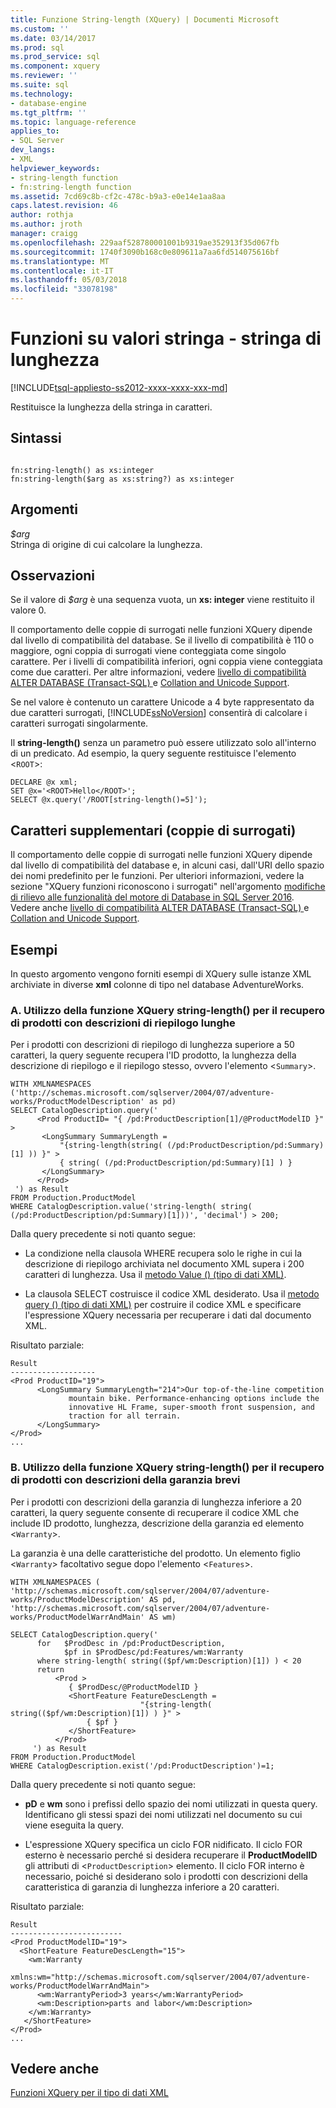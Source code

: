 ```yaml
---
title: Funzione String-length (XQuery) | Documenti Microsoft
ms.custom: ''
ms.date: 03/14/2017
ms.prod: sql
ms.prod_service: sql
ms.component: xquery
ms.reviewer: ''
ms.suite: sql
ms.technology:
- database-engine
ms.tgt_pltfrm: ''
ms.topic: language-reference
applies_to:
- SQL Server
dev_langs:
- XML
helpviewer_keywords:
- string-length function
- fn:string-length function
ms.assetid: 7cd69c8b-cf2c-478c-b9a3-e0e14e1aa8aa
caps.latest.revision: 46
author: rothja
ms.author: jroth
manager: craigg
ms.openlocfilehash: 229aaf528780001001b9319ae352913f35d067fb
ms.sourcegitcommit: 1740f3090b168c0e809611a7aa6fd514075616bf
ms.translationtype: MT
ms.contentlocale: it-IT
ms.lasthandoff: 05/03/2018
ms.locfileid: "33078198"
---
```

# <a name="functions-on-string-values---string-length"></a>Funzioni su valori stringa - stringa di lunghezza
[!INCLUDE[tsql-appliesto-ss2012-xxxx-xxxx-xxx-md](../includes/tsql-appliesto-ss2012-xxxx-xxxx-xxx-md.md)]

  Restituisce la lunghezza della stringa in caratteri.  
  
## <a name="syntax"></a>Sintassi  
  
```  
  
fn:string-length() as xs:integer  
fn:string-length($arg as xs:string?) as xs:integer  
```  
  
## <a name="arguments"></a>Argomenti  
 *$arg*  
 Stringa di origine di cui calcolare la lunghezza.  
  
## <a name="remarks"></a>Osservazioni  
 Se il valore di *$arg* è una sequenza vuota, un **xs: integer** viene restituito il valore 0.  
  
 Il comportamento delle coppie di surrogati nelle funzioni XQuery dipende dal livello di compatibilità del database. Se il livello di compatibilità è 110 o maggiore, ogni coppia di surrogati viene conteggiata come singolo carattere. Per i livelli di compatibilità inferiori, ogni coppia viene conteggiata come due caratteri. Per altre informazioni, vedere [livello di compatibilità ALTER DATABASE &#40;Transact-SQL&#41; ](../t-sql/statements/alter-database-transact-sql-compatibility-level.md) e [Collation and Unicode Support](../relational-databases/collations/collation-and-unicode-support.md).  
  
 Se nel valore è contenuto un carattere Unicode a 4 byte rappresentato da due caratteri surrogati, [!INCLUDE[ssNoVersion](../includes/ssnoversion-md.md)] consentirà di calcolare i caratteri surrogati singolarmente.  
  
 Il **string-length()** senza un parametro può essere utilizzato solo all'interno di un predicato. Ad esempio, la query seguente restituisce l'elemento <`ROOT`>:  
  
```  
DECLARE @x xml;  
SET @x='<ROOT>Hello</ROOT>';  
SELECT @x.query('/ROOT[string-length()=5]');  
```  
  
## <a name="supplementary-characters-surrogate-pairs"></a>Caratteri supplementari (coppie di surrogati)  
 Il comportamento delle coppie di surrogati nelle funzioni XQuery dipende dal livello di compatibilità del database e, in alcuni casi, dall'URI dello spazio dei nomi predefinito per le funzioni. Per ulteriori informazioni, vedere la sezione "XQuery funzioni riconoscono i surrogati" nell'argomento [modifiche di rilievo alle funzionalità del motore di Database in SQL Server 2016](../database-engine/breaking-changes-to-database-engine-features-in-sql-server-2016.md). Vedere anche [livello di compatibilità ALTER DATABASE &#40;Transact-SQL&#41; ](../t-sql/statements/alter-database-transact-sql-compatibility-level.md) e [Collation and Unicode Support](../relational-databases/collations/collation-and-unicode-support.md).  
  
## <a name="examples"></a>Esempi  
 In questo argomento vengono forniti esempi di XQuery sulle istanze XML archiviate in diverse **xml** colonne di tipo nel database AdventureWorks.  
  
### <a name="a-using-the-string-length-xquery-function-to-retrieve-products-with-long-summary-descriptions"></a>A. Utilizzo della funzione XQuery string-length() per il recupero di prodotti con descrizioni di riepilogo lunghe  
 Per i prodotti con descrizioni di riepilogo di lunghezza superiore a 50 caratteri, la query seguente recupera l'ID prodotto, la lunghezza della descrizione di riepilogo e il riepilogo stesso, ovvero l'elemento <`Summary`>.  
  
```  
WITH XMLNAMESPACES ('http://schemas.microsoft.com/sqlserver/2004/07/adventure-works/ProductModelDescription' as pd)  
SELECT CatalogDescription.query('  
      <Prod ProductID= "{ /pd:ProductDescription[1]/@ProductModelID }" >  
       <LongSummary SummaryLength =   
           "{string-length(string( (/pd:ProductDescription/pd:Summary)[1] )) }" >  
           { string( (/pd:ProductDescription/pd:Summary)[1] ) }  
       </LongSummary>  
      </Prod>  
 ') as Result  
FROM Production.ProductModel  
WHERE CatalogDescription.value('string-length( string( (/pd:ProductDescription/pd:Summary)[1]))', 'decimal') > 200;  
```  
  
 Dalla query precedente si noti quanto segue:  
  
-   La condizione nella clausola WHERE recupera solo le righe in cui la descrizione di riepilogo archiviata nel documento XML supera i 200 caratteri di lunghezza. Usa il [metodo Value () (tipo di dati XML)](../t-sql/xml/value-method-xml-data-type.md).  
  
-   La clausola SELECT costruisce il codice XML desiderato. Usa il [metodo query () (tipo di dati XML)](../t-sql/xml/query-method-xml-data-type.md) per costruire il codice XML e specificare l'espressione XQuery necessaria per recuperare i dati dal documento XML.  
  
 Risultato parziale:  
  
```  
Result  
-------------------  
<Prod ProductID="19">  
      <LongSummary SummaryLength="214">Our top-of-the-line competition   
             mountain bike. Performance-enhancing options include the  
             innovative HL Frame, super-smooth front suspension, and   
             traction for all terrain.  
      </LongSummary>  
</Prod>  
...  
```  
  
### <a name="b-using-the-string-length-xquery-function-to-retrieve-products-whose-warranty-descriptions-are-short"></a>B. Utilizzo della funzione XQuery string-length() per il recupero di prodotti con descrizioni della garanzia brevi  
 Per i prodotti con descrizioni della garanzia di lunghezza inferiore a 20 caratteri, la query seguente consente di recuperare il codice XML che include ID prodotto, lunghezza, descrizione della garanzia ed elemento <`Warranty`>.  
  
 La garanzia è una delle caratteristiche del prodotto. Un elemento figlio <`Warranty`> facoltativo segue dopo l'elemento <`Features`>.  
  
```  
WITH XMLNAMESPACES (  
'http://schemas.microsoft.com/sqlserver/2004/07/adventure-works/ProductModelDescription' AS pd,  
'http://schemas.microsoft.com/sqlserver/2004/07/adventure-works/ProductModelWarrAndMain' AS wm)  
  
SELECT CatalogDescription.query('  
      for   $ProdDesc in /pd:ProductDescription,  
            $pf in $ProdDesc/pd:Features/wm:Warranty  
      where string-length( string(($pf/wm:Description)[1]) ) < 20  
      return   
          <Prod >  
             { $ProdDesc/@ProductModelID }  
             <ShortFeature FeatureDescLength =   
                             "{string-length( string(($pf/wm:Description)[1]) ) }" >  
                 { $pf }  
             </ShortFeature>  
          </Prod>  
     ') as Result  
FROM Production.ProductModel  
WHERE CatalogDescription.exist('/pd:ProductDescription')=1;  
```  
  
 Dalla query precedente si noti quanto segue:  
  
-   **pD** e **wm** sono i prefissi dello spazio dei nomi utilizzati in questa query. Identificano gli stessi spazi dei nomi utilizzati nel documento su cui viene eseguita la query.  
  
-   L'espressione XQuery specifica un ciclo FOR nidificato. Il ciclo FOR esterno è necessario perché si desidera recuperare il **ProductModelID** gli attributi di <`ProductDescription`> elemento. Il ciclo FOR interno è necessario, poiché si desiderano solo i prodotti con descrizioni della caratteristica di garanzia di lunghezza inferiore a 20 caratteri.  
  
 Risultato parziale:  
  
```  
Result  
-------------------------  
<Prod ProductModelID="19">  
  <ShortFeature FeatureDescLength="15">  
    <wm:Warranty   
       xmlns:wm="http://schemas.microsoft.com/sqlserver/2004/07/adventure-works/ProductModelWarrAndMain">  
      <wm:WarrantyPeriod>3 years</wm:WarrantyPeriod>  
      <wm:Description>parts and labor</wm:Description>  
    </wm:Warranty>  
   </ShortFeature>  
</Prod>  
...  
```  
  
## <a name="see-also"></a>Vedere anche  
 [Funzioni XQuery per il tipo di dati XML](../xquery/xquery-functions-against-the-xml-data-type.md)  
  
  
